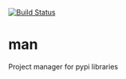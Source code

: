 [![Build Status](https://travis-ci.org/ddorn/man.svg?branch=v0.4.0)](https://travis-ci.org/ddorn/man)

# man

Project manager for pypi libraries